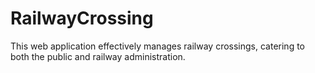 # RailwayCrossing
This web application effectively manages railway crossings, catering to both the public and railway administration. 
